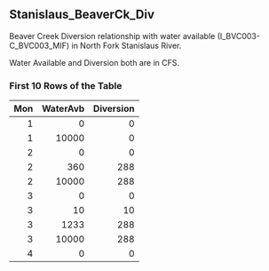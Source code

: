 ## Stanislaus_BeaverCk_Div
Beaver Creek Diversion relationship with water available (I_BVC003-C_BVC003_MIF) in North Fork Stanislaus River.

Water Available and Diversion both are in CFS.

### First 10 Rows of the Table
|   Mon |   WaterAvb |   Diversion |
|------:|-----------:|------------:|
|     1 |          0 |           0 |
|     1 |      10000 |           0 |
|     2 |          0 |           0 |
|     2 |        360 |         288 |
|     2 |      10000 |         288 |
|     3 |          0 |           0 |
|     3 |         10 |          10 |
|     3 |       1233 |         288 |
|     3 |      10000 |         288 |
|     4 |          0 |           0 |